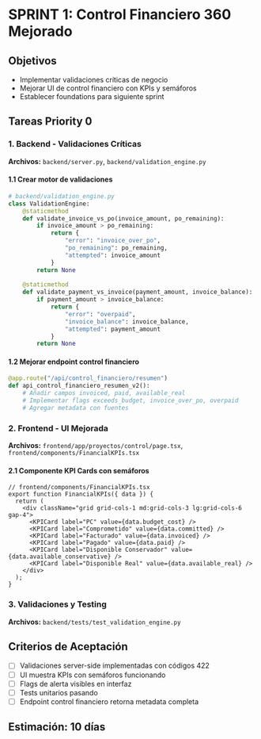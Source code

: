 # SPRINT 1: Control Financiero 360 Mejorado

## Objetivos
- Implementar validaciones críticas de negocio
- Mejorar UI de control financiero con KPIs y semáforos
- Establecer foundations para siguiente sprint

## Tareas Priority 0

### 1. Backend - Validaciones Críticas
**Archivos:** `backend/server.py`, `backend/validation_engine.py`

#### 1.1 Crear motor de validaciones
```python
# backend/validation_engine.py
class ValidationEngine:
    @staticmethod
    def validate_invoice_vs_po(invoice_amount, po_remaining):
        if invoice_amount > po_remaining:
            return {
                "error": "invoice_over_po", 
                "po_remaining": po_remaining,
                "attempted": invoice_amount
            }
        return None
    
    @staticmethod
    def validate_payment_vs_invoice(payment_amount, invoice_balance):
        if payment_amount > invoice_balance:
            return {
                "error": "overpaid",
                "invoice_balance": invoice_balance,
                "attempted": payment_amount
            }
        return None
```

#### 1.2 Mejorar endpoint control financiero
```python
@app.route("/api/control_financiero/resumen")
def api_control_financiero_resumen_v2():
    # Añadir campos invoiced, paid, available_real
    # Implementar flags exceeds_budget, invoice_over_po, overpaid
    # Agregar metadata con fuentes
```

### 2. Frontend - UI Mejorada
**Archivos:** `frontend/app/proyectos/control/page.tsx`, `frontend/components/FinancialKPIs.tsx`

#### 2.1 Componente KPI Cards con semáforos
```tsx
// frontend/components/FinancialKPIs.tsx
export function FinancialKPIs({ data }) {
  return (
    <div className="grid grid-cols-1 md:grid-cols-3 lg:grid-cols-6 gap-4">
      <KPICard label="PC" value={data.budget_cost} />
      <KPICard label="Comprometido" value={data.committed} />
      <KPICard label="Facturado" value={data.invoiced} />
      <KPICard label="Pagado" value={data.paid} />
      <KPICard label="Disponible Conservador" value={data.available_conservative} />
      <KPICard label="Disponible Real" value={data.available_real} />
    </div>
  );
}
```

### 3. Validaciones y Testing
**Archivos:** `backend/tests/test_validation_engine.py`

## Criterios de Aceptación
- [ ] Validaciones server-side implementadas con códigos 422
- [ ] UI muestra KPIs con semáforos funcionando
- [ ] Flags de alerta visibles en interfaz
- [ ] Tests unitarios pasando
- [ ] Endpoint control financiero retorna metadata completa

## Estimación: 10 días